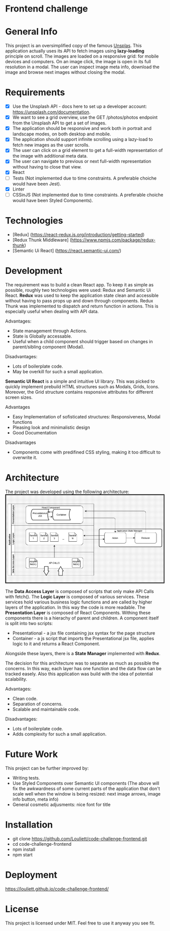 Frontend challenge
====
# General Info

This project is an oversimplified copy of the famous [Unsplas](https://unsplash.com/). This application actually uses its API to fetch images using **lazy-loading** principle on scroll. The images are loaded on a responsive grid: 
for mobile devices and computers. On an image click, the image is open in its full resolution in a modal. The user can
inspect image meta info, download the image and browse next images without closing the modal.
 
# Requirements

- [x] Use the Unsplash API - docs here to set up a developer account: https://unsplash.com/documentation.
- [x] We want to see a grid overview, use the GET /photos/photos endpoint from the Unsplash API to get a set of images.
- [x] The application should be responsive and work both in portrait and landscape modes, on both desktop and mobile.
- [x] The application should support infinite scrolling using a lazy-load to fetch new images as the user scrolls.
- [x] The user can click on a grid element to get a full-width representation of the image with additional meta data.
- [x] The user can navigate to previous or next full-width representation without having to close that view.
- [x] React
- [ ] Tests (Not implemented due to time constraints. A preferable choiche would have been Jest).
- [x] Linter
- [ ] CSSinJS (Not implemented due to time constraints. A preferable choiche would have been Styled Components).

# Technologies
* [Redux] (https://react-redux.js.org/introduction/getting-started) 
* [Redux Thunk Middleware] (https://www.npmjs.com/package/redux-thunk)
* [Semantic Ui React] (https://react.semantic-ui.com/)

# Development

The requirement was to build a clean React app. To keep it as simple as possible, roughly two technologies were used:
Redux and Semantic Ui React.
**Redux** was used to keep the application state clean and accessible without having to pass props up and down through components. Redux Thunk was implemented to dispatch and return function in actions. This is especially useful when dealing with API data.

Advantages:
+ State management through Actions.
+ State is Globally accessable.
+ Useful when a child component should trigger based on changes in parent/sibling component (Modal).

Disadvantages:
- Lots of boilerplate code.
- May be overkill for such a small application.

**Semantic UI React** is a simple and intuitive UI library. This was picked to quickly implement prebuild HTML structures
such as Modals, Grids, Icons. Moreover, the Grid structure contains responsive attributes for different screen sizes.

Advantages
+ Easy Implementation of sofisticated structures: Responsiveness, Modal functions
+ Pleasing look and minimalistic design
+ Good Documentation

Disadvantages
+ Components come with predifined CSS styling, making it too difficult to overwrite it.


# Architecture

The project was developed using the following architecture:
<img src="./project_images/splash_diagram.png" alt="splash_diagram" border="2"/>

The **Data Access Layer** is composed of scripts that only make API Calls with fetch().
The **Logic Layer** is composed of various services. These services hold various business logic functions and are called
by higher layers of the application. In this way the code is more readable.
The **Presentation Layer** is composed of React Components. Withing these components there is a hierachy of parent and children. A component itself is split into two scripts: 
 - Presentational - a jsx file containing jsx syntax for the page
structure
 - Container - a js script that imports the Presentational jsx file, applies logic to it and returns a React Component.

Alongside these layers, there is a **State Manager** implemented with **Redux**.

The decision for this architecture was to separate as much as possible the concerns. In this way, each layer has one function and the data flow can be tracked easely. Also this application was build with the idea of potential scalability.

Advantages:
+ Clean code.
+ Separation of concerns.
+ Scalable and maintainable code.

Disadvantages:
- Lots of boilerplate code.
- Adds complexity for such a small application.

# Future Work

This project can be further improved by:
* Writing tests.
* Use Styled Components over Semantic UI components
(The above will fix the awkwardness of some current parts of the application that don't scale well when the window is being resized: next image arrows, image info button, meta info)
* General cosmetic adjusments: nice font for title

# Installation

* git clone https://github.com/Louliett/code-challenge-frontend.git
* cd code-challenge-frontend
* npm install
* npm start


# Deployment

https://louliett.github.io/code-challenge-frontend/

# License

This project is licensed under MIT. Feel free to use it anyway you see fit.
